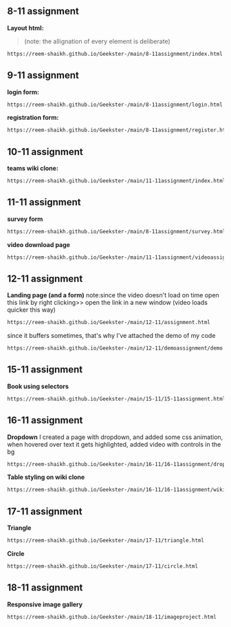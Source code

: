 


<!-- #assignment website prebootcamp:
>https://reem-shaikh.github.io/Geekster-/html/Foodapp.html/index.html -->

## 8-11 assignment
**Layout html:**
>(note: the allignation of every element is deliberate)
```bash
https://reem-shaikh.github.io/Geekster-/main/8-11assignment/index.html
```

## 9-11 assignment
**login form:**
```bash
https://reem-shaikh.github.io/Geekster-/main/8-11assignment/login.html
```

**registration form:**
```bash
https://reem-shaikh.github.io/Geekster-/main/8-11assignment/register.html
```


## 10-11 assignment 
**teams wiki clone:**

```bash
https://reem-shaikh.github.io/Geekster-/main/11-11assignment/index.html
```

## 11-11 assignment 

**survey form**
```bash
https://reem-shaikh.github.io/Geekster-/main/8-11assignment/survey.html
```

**video download page**
```bash
https://reem-shaikh.github.io/Geekster-/main/11-11assignment/videoassignment/index.html 
```


## 12-11 assignment
**Landing page (and a form)** 
note:since the video doesn't load on time
open this link by right clicking>> open the link in a new window (video loads quicker this way)

```bash
https://reem-shaikh.github.io/Geekster-/main/12-11/assignment.html
```

since it buffers sometimes, that's why I've attached the demo of my code
```bash
https://reem-shaikh.github.io/Geekster-/main/12-11/demoassignment/demo.html
```


<!-- test 14-11
https://reem-shaikh.github.io/Geekster-/test/14-11formtest.html
-->

## 15-11 assignment 
**Book using selectors**
```bash
https://reem-shaikh.github.io/Geekster-/main/15-11/15-11assignment.html
```


## 16-11 assignment
**Dropdown**
I created a page with dropdown, and added some css animation, when hovered over text it gets highlighted, added video with controls in the bg
```bash
https://reem-shaikh.github.io/Geekster-/main/16-11/16-11assignment/dropdown.html
```


**Table styling on wiki clone**
```bash
https://reem-shaikh.github.io/Geekster-/main/16-11/16-11assignment/wikiclonewithstyling.html
```


## 17-11 assignment
**Triangle**
```bash
https://reem-shaikh.github.io/Geekster-/main/17-11/triangle.html
```


**Circle** 
```bash
https://reem-shaikh.github.io/Geekster-/main/17-11/circle.html
```


## 18-11 assignment
**Responsive image gallery** 

```bash
https://reem-shaikh.github.io/Geekster-/main/18-11/imageproject.html
```



<!-- micro dev tools: 
launch instance
got to live server: 127.0.0.1:5000/ which is the root and navigate to your file


(edge and vscode owned by microsoft) -->
